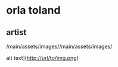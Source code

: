 # orla toland

## artist 

/main/assets/images//main/assets/images/

alt text]([http://url/to/img.png](https://github.com/orlatoland/orlatoland.github.io/blob/main/IMG_5248.JPEG))




